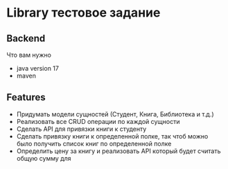 # Library  тестовое задание
## Backend



Что вам нужно

- java version 17
- maven


## Features

- Придумать модели сущностей (Студент, Книга, Библиотека и т.д.)
- Реализовать все CRUD операции по каждой сущности
- Сделать API для привязки книги к студенту
- Сделать привязку книги к определенной полке, так чтоб можно было получить список книг по определенной полке
- Определить цену за книгу и реализовать API который будет считать общую сумму для 

